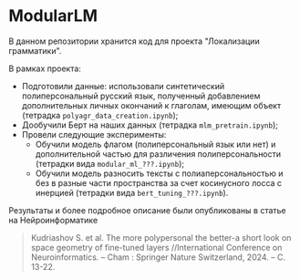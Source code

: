 # ModularLM

В данном репозитории хранится код для проекта "Локализации грамматики".

В рамках проекта:
- Подготовили данные: использовали синтетический полиперсональный русский язык, полученный добавлением дополнительных личных окончаний к глаголам, имеющим объект (тетрадка `polyagr_data_creation.ipynb`);
- Дообучили Берт на наших данных (тетрадка `mlm_pretrain.ipynb`);
- Провели следующие эксперименты:
    - Обучили модель флагом (полиперсональный язык или нет) и дополнительной частью для различения полиперсональности (тетрадки вида `modular_ml_???.ipynb`);
    - Обучили модель разносить тексты с полиаперсональностью и без в разные части пространства за счет косинусного лосса с инерцией (тетрадки вида `bert_tuning_???.ipynb`).
 
Результаты и более подробное описание были опубликованы в статье на Нейроинформатике
> Kudriashov S. et al. The more polypersonal the better-a short look on space geometry of fine-tuned layers //International Conference on Neuroinformatics. – Cham : Springer Nature Switzerland, 2024. – С. 13-22.
